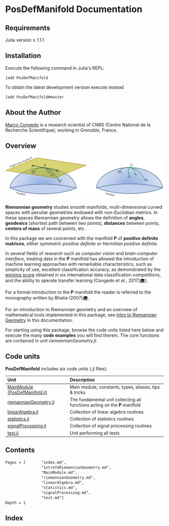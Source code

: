 # PosDefManifold Documentation

## Requirements

Julia version ≥ 1.1.1

## Installation

Execute the following command in Julia's REPL:

    ]add PosDefManifold

To obtain the latest development version execute instead

    ]add PosDefManifold#master

## About the Author

[Marco Congedo](https://sites.google.com/site/marcocongedo) is
a research scientist of CNRS (Centre National de la Recherche Scientifique),
working in Grenoble, France.


## Overview

![Figure 1](assets/Fig1.jpg)

**Riemannian geometry** studies smooth manifolds, multi-dimensional curved spaces with peculiar geometries endowed with non-Euclidean metrics. In these spaces Riemannian geometry allows the definition of **angles**, **geodesics** (shortest path between two points), **distances** between points, **centers of mass** of several points, etc.

In this package we are concerned with the manifold **P** of **positive definite matrices**, either *symmetric positive definite* or *Hermitian positive definite*.

In several fields of research such as *computer vision* and *brain-computer interface*, treating data in the **P** manifold has allowed the introduction of machine learning approaches with remarkable characteristics, such as simplicity of use, excellent classification accuracy, as demonstrated by the [winning score](http://alexandre.barachant.org/challenges/) obtained in six international data classification competitions, and the ability to operate transfer learning (Congedo et *al.*, 2017)[🎓](@ref)).

For a formal introduction to the **P** manifold the reader is referred to the monography written by Bhatia (2007)[🎓](@ref).

For an introduction to Riemannian geometry and an overview of mathematical tools implemented in this package, see [Intro to Riemannian Geometry](@ref) in this documentation.

For starting using this package, browse the code units listed here below and execute the many **code examples** you will find therein. The core functions are contained in unit *riemannianGeometry.jl*.

## Code units

**PosDefManifold** includes six code units (.jl files):

| Unit   | Description |
|:----------|:----------|
| [MainModule (PosDefManifold.jl)](@ref) | Main module, constants, types, aliases, tips & tricks |
| [riemannianGeometry.jl](@ref) | The fundamental unit collecting all functions acting on the **P** manifold |
| [linearAlgebra.jl](@ref) | Collection of linear algebra routines |
| [statistics.jl](@ref) | Collection of statistics routines |
| [signalProcessing.jl](@ref) | Collection of signal processing routines |
| [test.jl](@ref) | Unit performing all tests |

## Contents

```@contents
Pages = [       "index.md",
                "introToRiemannianGeometry.md",
                "MainModule.md",
                "riemannianGeometry.md",
                "linearAlgebra.md",
                "statistics.md",
                "signalProcessing.md",
                "test.md"]
Depth = 1
```

## Index

```@index
```
